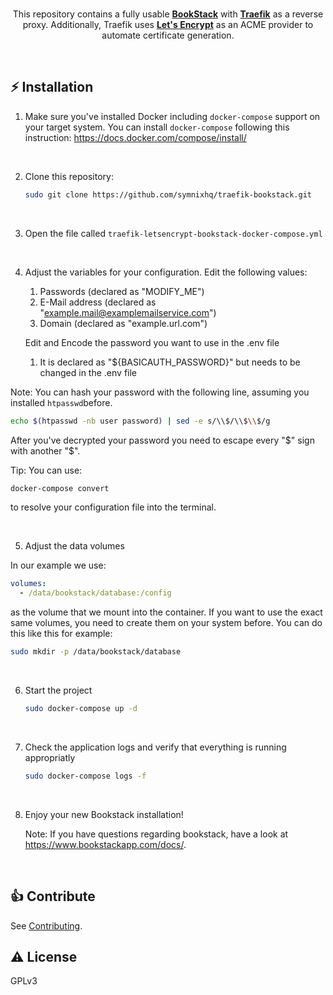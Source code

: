 <br />
<p align="center">
  This repository contains a fully usable <a href="https://github.com/BookStackApp/BookStack"><b>BookStack</b></a> with <a href="https://github.com/traefik/traefik"><b>Traefik</b></a> as a reverse proxy. Additionally, Traefik uses <a href="https://letsencrypt.org/"><b>Let's Encrypt</b></a> as an ACME provider to automate certificate generation.
</p>
<br />

## ⚡️ Installation

1. Make sure you've installed Docker including `docker-compose` support on your target system.
   You can install `docker-compose` following this instruction: https://docs.docker.com/compose/install/

<br>

2. Clone this repository:

   ```bash
   sudo git clone https://github.com/symnixhq/traefik-bookstack.git
   ```

<br>

3. Open the file called `traefik-letsencrypt-bookstack-docker-compose.yml`

<br>

4. Adjust the variables for your configuration. Edit the following values:
   1. Passwords (declared as "MODIFY_ME")
   2. E-Mail address (declared as "example.mail@examplemailservice.com")
   3. Domain (declared as "example.url.com")

   Edit and Encode the password you want to use in the .env file
   1. It is declared as "${BASICAUTH_PASSWORD}" but needs to be changed in the .env file

Note: You can hash your password with the following line, assuming you installed `htpasswd`before.

```bash
echo $(htpasswd -nb user password) | sed -e s/\\$/\\$\\$/g
```
After you've decrypted your password you need to escape every "$" sign with another "$".

Tip: You can use:

```bash
docker-compose convert
```
to resolve your configuration file into the terminal.


<br>

5. Adjust the data volumes

In our example we use:

```yaml
volumes:
  - /data/bookstack/database:/config
```

as the volume that we mount into the container. If you want to use the exact same volumes, you need to create them on your system before. You can do this like this for example:

```bash
sudo mkdir -p /data/bookstack/database
```

<br>

6. Start the project

   ```bash
   sudo docker-compose up -d
   ```

<br>

7. Check the application logs and verify that everything is running appropriatly

   ```bash
   sudo docker-compose logs -f
   ```

<br>

8. Enjoy your new Bookstack installation!

   Note: If you have questions regarding bookstack, have a look at https://www.bookstackapp.com/docs/.

<br>

## 👍 Contribute

See [Contributing](CONTRIBUTING.md).

## ⚠️ License

GPLv3
